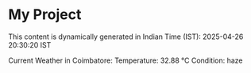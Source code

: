 # My Project

This content is dynamically generated in Indian Time (IST): 2025-04-26 20:30:20 IST


Current Weather in Coimbatore:
Temperature: 32.88 °C
Condition: haze
